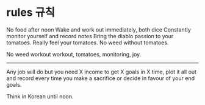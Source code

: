 # rules 규칙

No food after noon
Wake and work out immediately, both dice
Constantly monitor yourself and record notes
Bring the diablo passion to your tomatoes. Really feel your tomatoes.
No weed without tomatoes.

No weed workout workout, tomatoes, monitoring, joy.

---

Any job will do but you need X income to get X goals in X time, plot it all out and record every time you make a sacrifice or decide in favour of your end goals.

Think in Korean until noon. 